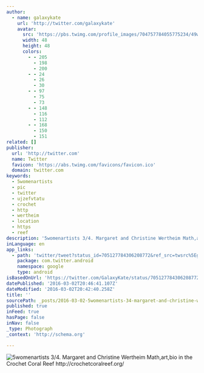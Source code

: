 ```yaml
---
author:
  - name: galaxykate
    url: 'http://twitter.com/galaxykate'
    avatar:
      src: 'https://pbs.twimg.com/profile_images/704757784055775234/49wPb3uE_normal.jpg'
      width: 48
      height: 48
      colors:
        - - 205
          - 198
          - 200
        - - 24
          - 26
          - 30
        - - 97
          - 75
          - 73
        - - 148
          - 116
          - 112
        - - 168
          - 150
          - 151
related: []
publisher:
  url: 'http://twitter.com'
  name: Twitter
  favicon: 'https://abs.twimg.com/favicons/favicon.ico'
  domain: twitter.com
keywords:
  - 5womenartists
  - pic
  - twitter
  - ujzefvtatu
  - crochet
  - http
  - wertheim
  - location
  - https
  - reef
description: '5womenartists 3/4. Margaret and Christine Wertheim Math,art,bio in the Crochet Coral Reef http://crochetcoralreef.org/'
inLanguage: en
app_links:
  - path: 'twitter/tweet?status_id=705127784306208772&ref_src=twsrc%5Egoogle%7Ctwcamp%5Eandroidseo%7Ctwgr%5Estatus%7Ctwterm%5E705127784306208772'
    package: com.twitter.android
    namespace: google
    type: android
isBasedOnUrl: 'https://twitter.com/GalaxyKate/status/705127784306208772'
datePublished: '2016-03-02T20:46:41.107Z'
dateModified: '2016-03-02T20:42:40.258Z'
title: ''
sourcePath: _posts/2016-03-02-5womenartists-34-margaret-and-christine-wertheim-mathart.md
published: true
inFeed: true
hasPage: false
inNav: false
_type: Photograph
_context: 'http://schema.org'

---
```

![5womenartists 3&sol;4&period; Margaret and Christine Wertheim Math&comma;art&comma;bio in the Crochet Coral Reef http&colon;&sol;&sol;crochetcoralreef&period;org&sol;](https://pbs.twimg.com/media/Cckd-8YUAAAdeZm.jpg:large)